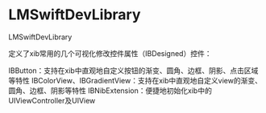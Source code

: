 # LMSwiftDevLibrary
LMSwiftDevLibrary

定义了xib常用的几个可视化修改控件属性（IBDesigned）控件：

IBButton：支持在xib中直观地自定义按钮的渐变、圆角、边框、阴影、点击区域等特性
IBColorView、IBGradientView：支持在xib中直观地自定义view的渐变、圆角、边框、阴影等特性
IBNibExtension：便捷地初始化xib中的UIViewController及UIView


